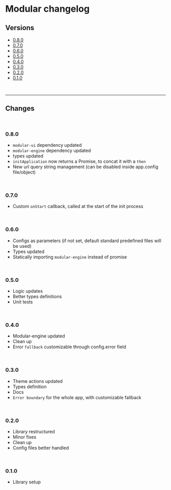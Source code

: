 # Modular changelog

## Versions

-   [0.8.0](#080)
-   [0.7.0](#070)
-   [0.6.0](#070)
-   [0.5.0](#070)
-   [0.4.0](#070)
-   [0.3.0](#070)
-   [0.2.0](#070)
-   [0.1.0](#070)

<br>

* * *

## Changes

<br>

### 0.8.0

-   `modular-ui` dependency updated
-   `modular-engine` dependency updated
-   types updated
-   `initApplication` now returns a Promise, to concat it with a `then`
-   New url query string management (can be disabled inside app.config file/object)

<br>

### 0.7.0

-   Custom `onStart` callback, called at the start of the init process

<br>

### 0.6.0

-   Configs as parameters (if not set, default standard predefined files will be used)
-   Types updated
-   Statically importing `modular-engine` instead of promise

<br>

### 0.5.0

-   Logic updates
-   Better types definitions
-   Unit tests

<br>

### 0.4.0

-   Modular-engine updated
-   Clean up
-   Error `fallback` customizable through config.error field

<br>

### 0.3.0

-   Theme actions updated
-   Types definition
-   Docs
-   `Error boundary` for the whole app, with customizable fallback

<br>

### 0.2.0

-   Library restructured
-   Minor fixes
-   Clean up
-   Config files better handled

<br>

### 0.1.0

-   Library setup
